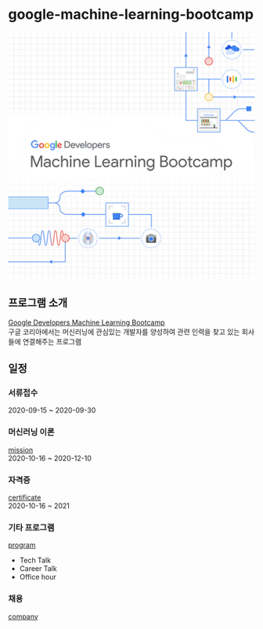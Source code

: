 # google-machine-learning-bootcamp

![bootcamp](images/bootcamp.png)  

## 프로그램 소개
[Google Developers Machine Learning Bootcamp](https://events.withgoogle.com/google-developers-mlb-kr)  
구글 코리아에서는 머신러닝에 관심있는 개발자를 양성하여 관련 인력을 찾고 있는 회사들에 연결해주는 프로그램  

## 일정
### 서류접수
2020-09-15 ~ 2020-09-30  

### 머신러닝 이론
[mission](mission.md)  
2020-10-16 ~ 2020-12-10  

### 자격증
[certificate](certificate.md)  
2020-10-16 ~ 2021  

### 기타 프로그램
[program](program.md)  
- Tech Talk
- Career Talk
- Office hour

### 채용
[company](company.md)  



